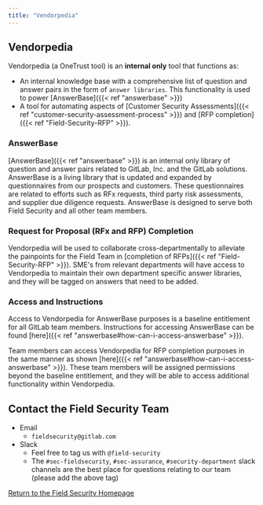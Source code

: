 ```yaml
---
title: "Vendorpedia"
---
```


## Vendorpedia

Vendorpedia (a OneTrust tool) is an **internal only** tool that functions as:

- An internal knowledge base with a comprehensive list of question and answer pairs in the form of `answer libraries`. This functionality is used to power [AnswerBase]({{< ref "answerbase" >}})
- A tool for automating aspects of [Customer Security Assessments]({{< ref "customer-security-assessment-process" >}}) and [RFP completion]({{< ref "Field-Security-RFP" >}}).

### AnswerBase

[AnswerBase]({{< ref "answerbase" >}}) is an internal only library of question and answer pairs related to GitLab, Inc. and the GitLab solutions. AnswerBase is a living library that is updated and expanded by questionnaires from our prospects and customers. These questionnaires are related to efforts such as RFx requests, third party risk assessments, and supplier due diligence requests. AnswerBase is designed to serve both Field Security and all other team members.

### Request for Proposal (RFx and RFP) Completion

Vendorpedia will be used to collaborate cross-departmentally to alleviate the painpoints for the Field Team in [completion of RFPs]({{< ref "Field-Security-RFP" >}}). SME's from relevant departments will have access to Vendorpedia to maintain their own department specific answer libraries, and they will be tagged on answers that need to be added.

### Access and Instructions

Access to Vendorpedia for AnswerBase purposes is a baseline entitlement for all GitLab team members. Instructions for accessing AnswerBase can be found [here]({{< ref "answerbase#how-can-i-access-answerbase" >}}).

Team members can access Vendorpedia for RFP completion purposes in the same manner as shown [here]({{< ref "answerbase#how-can-i-access-answerbase" >}}). These team members will be assigned permissions beyond the baseline entitlement, and they will be able to access additional functionality within Vendorpedia.

## Contact the Field Security Team

- Email
   - `fieldsecurity@gitlab.com`
- Slack
   - Feel free to tag us with `@field-security`
   - The `#sec-fieldsecurity`, `#sec-assurance`, `#security-department` slack channels are the best place for questions relating to our team (please add the above tag)

<div class="d-grid gap-2 my-4">
   <a href="https://about.gitlab.com/handbook/security/security-assurance/field-security/" class="btn bg-primary text-white btn-lg">Return to the Field Security Homepage</a>
</div>
